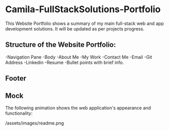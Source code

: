 # Camila-FullStackSolutions-Portfolio
This Website Portfolio shows a summary of my main full-stack web and app development solutions. It will be updated as per projects progress.

## Structure of the Website Portfolio:
  -Navigation Pane
  -Body
    -About Me
    -My Work
    -Contact Me
      -Email
      -Git Address
      -Linkedin
    -Resume
      -Bullet points with brief info.
  ## Footer
  
  ## Mock
  
The following animation shows the web application's appearance and functionality:

/assets/images/readme.png

